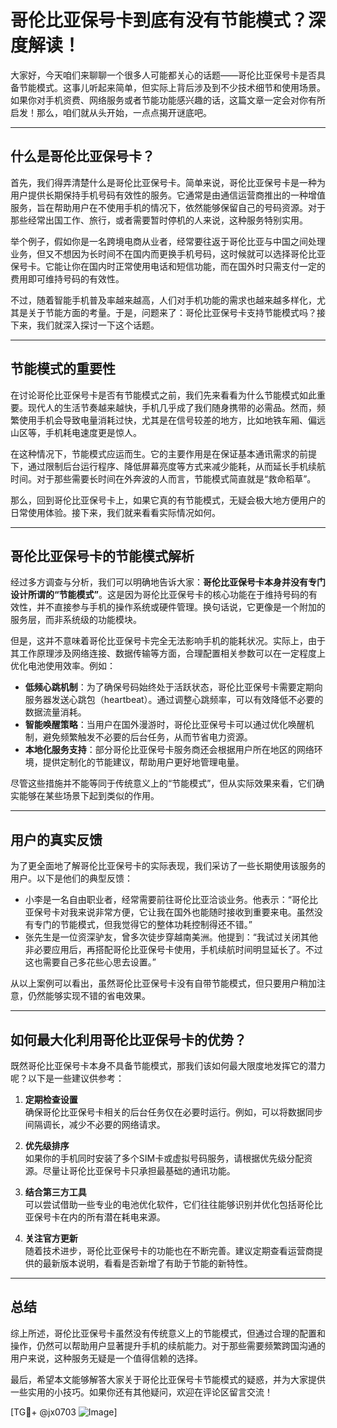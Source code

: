 # 哥伦比亚保号卡到底有没有节能模式？深度解读！

大家好，今天咱们来聊聊一个很多人可能都关心的话题——哥伦比亚保号卡是否具备节能模式。这事儿听起来简单，但实际上背后涉及到不少技术细节和使用场景。如果你对手机资费、网络服务或者节能功能感兴趣的话，这篇文章一定会对你有所启发！那么，咱们就从头开始，一点点揭开谜底吧。

---

## 什么是哥伦比亚保号卡？

首先，我们得弄清楚什么是哥伦比亚保号卡。简单来说，哥伦比亚保号卡是一种为用户提供长期保持手机号码有效性的服务。它通常是由通信运营商推出的一种增值服务，旨在帮助用户在不使用手机的情况下，依然能够保留自己的号码资源。对于那些经常出国工作、旅行，或者需要暂时停机的人来说，这种服务特别实用。

举个例子，假如你是一名跨境电商从业者，经常要往返于哥伦比亚与中国之间处理业务，但又不想因为长时间不在国内而更换手机号码，这时候就可以选择哥伦比亚保号卡。它能让你在国内时正常使用电话和短信功能，而在国外时只需支付一定的费用即可维持号码的有效性。

不过，随着智能手机普及率越来越高，人们对手机功能的需求也越来越多样化，尤其是关于节能方面的考量。于是，问题来了：哥伦比亚保号卡支持节能模式吗？接下来，我们就深入探讨一下这个话题。

---

## 节能模式的重要性

在讨论哥伦比亚保号卡是否有节能模式之前，我们先来看看为什么节能模式如此重要。现代人的生活节奏越来越快，手机几乎成了我们随身携带的必需品。然而，频繁使用手机会导致电量消耗过快，尤其是在信号较差的地方，比如地铁车厢、偏远山区等，手机耗电速度更是惊人。

在这种情况下，节能模式应运而生。它的主要作用是在保证基本通讯需求的前提下，通过限制后台运行程序、降低屏幕亮度等方式来减少能耗，从而延长手机续航时间。对于那些需要长时间在外奔波的人而言，节能模式简直就是“救命稻草”。

那么，回到哥伦比亚保号卡上，如果它真的有节能模式，无疑会极大地方便用户的日常使用体验。接下来，我们就来看看实际情况如何。

---

## 哥伦比亚保号卡的节能模式解析

经过多方调查与分析，我们可以明确地告诉大家：**哥伦比亚保号卡本身并没有专门设计所谓的“节能模式”**。这是因为哥伦比亚保号卡的核心功能在于维持号码的有效性，并不直接参与手机的操作系统或硬件管理。换句话说，它更像是一个附加的服务层，而非系统级的功能模块。

但是，这并不意味着哥伦比亚保号卡完全无法影响手机的能耗状况。实际上，由于其工作原理涉及网络连接、数据传输等方面，合理配置相关参数可以在一定程度上优化电池使用效率。例如：

- **低频心跳机制**：为了确保号码始终处于活跃状态，哥伦比亚保号卡需要定期向服务器发送心跳包（heartbeat）。通过调整心跳频率，可以有效降低不必要的数据流量消耗。
- **智能唤醒策略**：当用户在国外漫游时，哥伦比亚保号卡可以通过优化唤醒机制，避免频繁触发不必要的后台任务，从而节省电力资源。
- **本地化服务支持**：部分哥伦比亚保号卡服务商还会根据用户所在地区的网络环境，提供定制化的节能建议，帮助用户更好地管理电量。

尽管这些措施并不能等同于传统意义上的“节能模式”，但从实际效果来看，它们确实能够在某些场景下起到类似的作用。

---

## 用户的真实反馈

为了更全面地了解哥伦比亚保号卡的实际表现，我们采访了一些长期使用该服务的用户。以下是他们的典型反馈：

- 小李是一名自由职业者，经常需要前往哥伦比亚洽谈业务。他表示：“哥伦比亚保号卡对我来说非常方便，它让我在国外也能随时接收到重要来电。虽然没有专门的节能模式，但我觉得它的整体功耗控制得还不错。”
- 张先生是一位资深驴友，曾多次徒步穿越南美洲。他提到：“我试过关闭其他非必要应用后，再搭配哥伦比亚保号卡使用，手机续航时间明显延长了。不过这也需要自己多花些心思去设置。”

从以上案例可以看出，虽然哥伦比亚保号卡没有自带节能模式，但只要用户稍加注意，仍然能够实现不错的省电效果。

---

## 如何最大化利用哥伦比亚保号卡的优势？

既然哥伦比亚保号卡本身不具备节能模式，那我们该如何最大限度地发挥它的潜力呢？以下是一些建议供参考：

1. **定期检查设置**  
   确保哥伦比亚保号卡相关的后台任务仅在必要时运行。例如，可以将数据同步间隔调长，减少不必要的网络请求。

2. **优先级排序**  
   如果你的手机同时安装了多个SIM卡或虚拟号码服务，请根据优先级分配资源。尽量让哥伦比亚保号卡只承担最基础的通讯功能。

3. **结合第三方工具**  
   可以尝试借助一些专业的电池优化软件，它们往往能够识别并优化包括哥伦比亚保号卡在内的所有潜在耗电来源。

4. **关注官方更新**  
   随着技术进步，哥伦比亚保号卡的功能也在不断完善。建议定期查看运营商提供的最新版本说明，看看是否新增了有助于节能的新特性。

---

## 总结

综上所述，哥伦比亚保号卡虽然没有传统意义上的节能模式，但通过合理的配置和操作，仍然可以帮助用户显著提升手机的续航能力。对于那些需要频繁跨国沟通的用户来说，这种服务无疑是一个值得信赖的选择。

最后，希望本文能够解答大家关于哥伦比亚保号卡节能模式的疑惑，并为大家提供一些实用的小技巧。如果你还有其他疑问，欢迎在评论区留言交流！

[TG💪+ @jx0703 ![Image](https://github.com/user-attachments/assets/dbca1d08-cadb-493c-b0ec-ad6f7a83f270)]